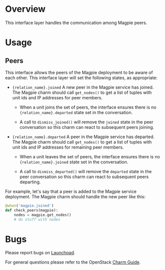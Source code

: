 # Overview

This interface layer handles the communication among Magpie peers.

# Usage

## Peers

This interface allows the peers of the Magpie deployment to be aware of
each other. This interface layer will set the following states, as appropriate:

  * `{relation_name}.joined` A new peer in the Magpie service has
  joined. The Magpie charm should call `get_nodes()` to get
  a list of tuples with unit ids and IP addresses for peer members.

    * When a unit joins the set of peers, the interface ensures there
    is no `{relation_name}.departed` state set in the conversation.

    * A call to `dismiss_joined()` will remove the `joined` state in the
    peer conversation so this charm can react to subsequent peers joining.


  * `{relation_name}.departed` A peer in the Magpie service has
  departed. The Magpie charm should call `get_nodes()` to get
  a list of tuples with unit ids and IP addresses for remaining peer members.

    * When a unit leaves the set of peers, the interface ensures there
    is no `{relation_name}.joined` state set in the conversation.

    * A call to `dismiss_departed()` will remove the `departed` state in the
    peer conversation so this charm can react to subsequent peers departing.


For example, let's say that a peer is added to the Magpie service
deployment. The Magpie charm should handle the new peer like this:

```python
@when('magpie.joined')
def check_peers(magpie):
    nodes = magpie.get_nodes()
    # do stuff with nodes
```

# Bugs

Please report bugs on [Launchpad](https://bugs.launchpad.net/charm-interface-magpie/+filebug).

For general questions please refer to the OpenStack [Charm Guide](https://docs.openstack.org/charm-guide/latest/).

